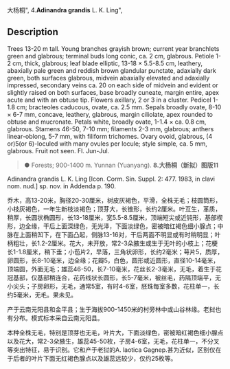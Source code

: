 大杨桐",
4.**Adinandra grandis** L. K. Ling",

## Description
Trees 13-20 m tall. Young branches grayish brown; current year branchlets green and glabrous; terminal buds long conic, ca. 2 cm, glabrous. Petiole 1-2 cm, thick, glabrous; leaf blade elliptic, 13-18 × 5.5-8.5 cm, leathery, abaxially pale green and reddish brown glandular punctate, adaxially dark green, both surfaces glabrous, midvein abaxially elevated and adaxially impressed, secondary veins ca. 20 on each side of midvein and evident or slightly raised on both surfaces, base broadly cuneate, margin entire, apex acute and with an obtuse tip. Flowers axillary, 2 or 3 in a cluster. Pedicel 1-1.8 cm; bracteoles caducous, ovate, ca. 2.5 mm. Sepals broadly ovate, 8-10 × 6-7 mm, concave, leathery, glabrous, margin ciliolate, apex rounded to obtuse and mucronate. Petals white, broadly ovate, 1-1.4 × ca. 0.8 cm, glabrous. Stamens 46-50, 7-10 mm; filaments 2-3 mm, glabrous; anthers linear-oblong, 5-7 mm, with filiform trichomes. Ovary ovoid, glabrous, (4 or)5(or 6)-loculed with many ovules per locule; style simple, ca. 5 mm, glabrous. Fruit not seen. Fl. Jun-Jul.

> ●  Forests; 900-1400 m. Yunnan (Yuanyang).
**8.大杨桐（新拟）图版11**

Adinandra grandis L. K. Ling [Icon. Corm. Sin. Suppl. 2: 477. 1983, in clavi nom. nud.] sp. nov. in Addenda p. 190.

乔木，高13-20米，胸径20-30厘米，树皮灰褐色，平滑，全株无毛；枝圆筒形，小枝灰褐色，一年生新枝淡褐色；顶芽大，长锥形，长约2厘米。叶互生，革质，稍厚，长圆状椭圆形，长13-18厘米，宽5.5-8.5厘米，顶端短尖或近钝形，基部楔形，边全缘，干后上面深绿色，无光泽，下面淡绿色，密被暗红褐色细小腺点；中脉在上面稍凹下，在下面凸起，侧脉13-16对，干后两面不明显或有时稍明显；叶柄粗壮，长1.2-2厘米。花大，未开放，常2-3朵腋生或生于无叶的小枝上；花梗长1-1.8厘米，稍下垂；小苞片2，早落，三角状卵形，长约2毫米；萼片5，质厚，卵圆形，长8-10毫米，边全缘；花瓣5，白色，圆形或近圆形，直径10-14毫米，顶端圆，外面无毛；雄蕊46-50，长7-10毫米，花丝长2-3毫米，无毛，着生于花冠基部，仅基部稍连合，花药线状长圆形，长5-7毫米，被丝毛，药隔顶端平，无小尖头；子房卵形，无毛，通常5室，有时4-6室，胚珠每室多数，花柱单一，长约5毫米，无毛。果未见。

产于云南元阳县和金平县；生于海拔900-1450米的村旁林中或山谷林缘。老挝也有分布。模式标本采自云南元阳县。

本种全株无毛，特别是顶芽也无毛，叶片大，下面淡绿色，密被暗红褐色细小腺点以及花大，常2-3朵腋生，雄蕊45-50枚，子房4-6室，无毛，花柱单一，不分叉等突出特征，易于识别。它和产于老挝的A. laotica Gagnep.甚为近似，区别仅在于后者的叶片下面无红褐色腺点以及雄蕊远较少，仅约25枚等。
